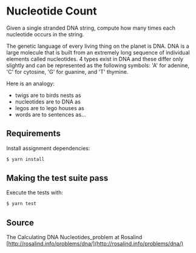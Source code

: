 # Nucleotide Count

Given a single stranded DNA string, compute how many times each nucleotide occurs in the string.

The genetic language of every living thing on the planet is DNA.
DNA is a large molecule that is built from an extremely long sequence of individual elements called nucleotides.
4 types exist in DNA and these differ only slightly and can be represented as the following symbols: 'A' for adenine, 'C' for cytosine, 'G' for guanine, and 'T' thymine.

Here is an analogy:
- twigs are to birds nests as
- nucleotides are to DNA as
- legos are to lego houses as
- words are to sentences as...

## Requirements

Install assignment dependencies:

```bash
$ yarn install
```

## Making the test suite pass

Execute the tests with:

```bash
$ yarn test
```

## Source

The Calculating DNA Nucleotides_problem at Rosalind [http://rosalind.info/problems/dna/](http://rosalind.info/problems/dna/)
